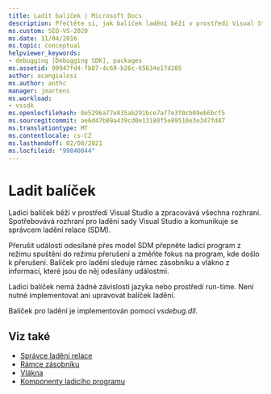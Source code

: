 ```yaml
---
title: Ladit balíček | Microsoft Docs
description: Přečtěte si, jak balíček ladění běží v prostředí Visual Studio a zpracovává uživatelské rozhraní tím, že spotřebovává rozhraní pro ladění a komunikuje se správcem ladění relace.
ms.custom: SEO-VS-2020
ms.date: 11/04/2016
ms.topic: conceptual
helpviewer_keywords:
- debugging [Debugging SDK], packages
ms.assetid: 99947fd4-fb87-4c69-b26c-65634e17d285
author: acangialosi
ms.author: anthc
manager: jmartens
ms.workload:
- vssdk
ms.openlocfilehash: 0e5296a77e835ab291bce7a77e3f0cb09eb6bcf5
ms.sourcegitcommit: ae6d47b09a439cd0e13180f5e89510e3e347fd47
ms.translationtype: MT
ms.contentlocale: cs-CZ
ms.lasthandoff: 02/08/2021
ms.locfileid: "99840844"
---
```

# <a name="debug-package"></a>Ladit balíček
Ladicí balíček běží v prostředí Visual Studio a zpracovává všechna rozhraní. Spotřebovává rozhraní pro ladění sady Visual Studio a komunikuje se správcem ladění relace (SDM).

 Přerušit události odesílané přes model SDM přepněte ladicí program z režimu spuštění do režimu přerušení a změňte fokus na program, kde došlo k přerušení. Balíček pro ladění sleduje rámec zásobníku a vlákno z informací, které jsou do něj odesílány událostmi.

 Ladicí balíček nemá žádné závislosti jazyka nebo prostředí run-time. Není nutné implementovat ani upravovat balíček ladění.

 Balíček pro ladění je implementován pomocí *vsdebug.dll*.

## <a name="see-also"></a>Viz také
- [Správce ladění relace](../../extensibility/debugger/session-debug-manager.md)
- [Rámce zásobníku](../../extensibility/debugger/stack-frames.md)
- [Vlákna](../../extensibility/debugger/threads.md)
- [Komponenty ladicího programu](../../extensibility/debugger/debugger-components.md)
